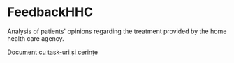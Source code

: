 # FeedbackHHC
Analysis of patients' opinions regarding the treatment provided by the home health care agency.

[Document cu task-uri și cerințe](https://docs.google.com/document/d/1jBO2kaPVEPcKo3p_W272MfmXh8LEBiyUKf2GXVJbYCM/edit?usp=drivesdk)
